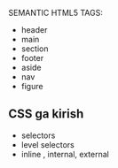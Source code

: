 SEMANTIC HTML5 TAGS:

- header
- main
- section
- footer
- aside
- nav
- figure

## CSS ga kirish

- selectors
- level selectors
- inline , internal, external
